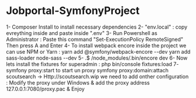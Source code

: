 # Jobportal-SymfonyProject
1- Composer Install to install necessary dependencies 
2- "env.local" : copy evreything inside and paste inside ".env"
3- Run Powershell as Administrator : Paste this command "Set-ExecutionPolicy RemoteSigned" Then press A and Enter
4- To install webpack encore inside the project we can use NPM or Yarn :
   yarn add @symfony/webpack-encore --dev
   yarn add sass-loader node-sass --dev
5- .$ /node_modules/.bin/encore dev
6- Now lets install the fixtures for superadmin : 
   php bin/console fixtures:load
7- symfony proxy:start to start un proxy
   symfony proxy:domain:attach scoutsearch -> Http://scoutsearch.wip
   we need to add onther configuration : Modify the proxy under Windows  & add the proxy address 127.0.0.1:7080/proxy.pac
   & Enjoy
